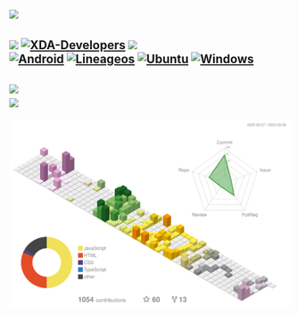 [![](https://readme-typing-svg.herokuapp.com?duration=3000&lines=Hello!;Welcome+to+my+profile!;Check+out+my+repo+;Look+at+my+stats+below+%F0%9F%91%87+)](https://itspi3141.github.io)  
---
[![](https://dcbadge.vercel.app/api/shield/777662985165864980?style=for-the-badge&theme=discord-inverted)](https://itspi3141.github.io)
[![XDA-Developers](https://img.shields.io/badge/XDA--Developers-ThePiGuy3141-%23AC6E2F.svg?style=for-the-badge&logo=XDA-Developers&logoColor=white)](https://forum.xda-developers.com/m/thepiguy3141.11261259/)
[![](https://komarev.com/ghpvc/?username=itspi3141&style=for-the-badge)](https://itspi3141.github.io)  
[![Android](https://img.shields.io/badge/Android-3DDC84?style=for-the-badge&logo=android&logoColor=white)](https://www.android.com)
[![Lineageos](https://img.shields.io/badge/LineageOS-167C80?style=for-the-badge&logo=LineageOS&logoColor=white)](https://lineageos.org/)
[![Ubuntu](https://img.shields.io/badge/Ubuntu-E95420?style=for-the-badge&logo=ubuntu&logoColor=white)](https://ubuntu.com/)
[![Windows](https://img.shields.io/badge/Windows-0078D6?style=for-the-badge&logo=windows&logoColor=white)](https://www.microsoft.com/windows/)  
---
[![](https://github-readme-stats.vercel.app/api?username=ItsPi3141&show_icons=true&bg_color=00000000&border_color=aaaaaa88&text_color=888888&custom_title=Stats)](https://itspi3141.github.io)  
[![](https://github-readme-stats.vercel.app/api/top-langs/?username=ItsPi3141&bg_color=00000000&border_color=aaaaaa88&text_color=888888)](https://itspi3141.github.io)
---
[![](profile-3d-contrib/profile-customize.svg)](https://itspi3141.github.io)
